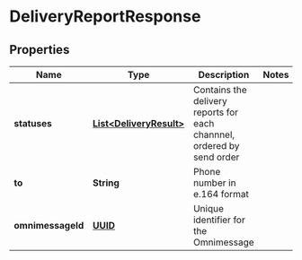
# DeliveryReportResponse

## Properties
Name | Type | Description | Notes
------------ | ------------- | ------------- | -------------
**statuses** | [**List&lt;DeliveryResult&gt;**](DeliveryResult.md) | Contains the delivery reports for each channnel, ordered by send order | 
**to** | **String** | Phone number in e.164 format | 
**omnimessageId** | [**UUID**](UUID.md) | Unique identifier for the Omnimessage | 



